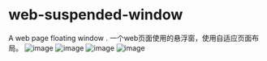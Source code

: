 # web-suspended-window
A web page floating window .
一个web页面使用的悬浮窗，使用自适应页面布局。
![image](https://github.com/Journey17/web-suspended-window/assets/25453731/699e3393-9cf3-4c6f-b08b-17136808a5c2)
![image](https://github.com/Journey17/web-suspended-window/assets/25453731/e66d2a5b-5924-4f3c-a082-148e9988fc89)
![image](https://github.com/Journey17/web-suspended-window/assets/25453731/6d1dce44-fb92-4723-bd92-c3d85759a22c)
![image](https://github.com/Journey17/web-suspended-window/assets/25453731/3f49cd7e-e7ca-463f-86ff-e61c3e43e7e9)


